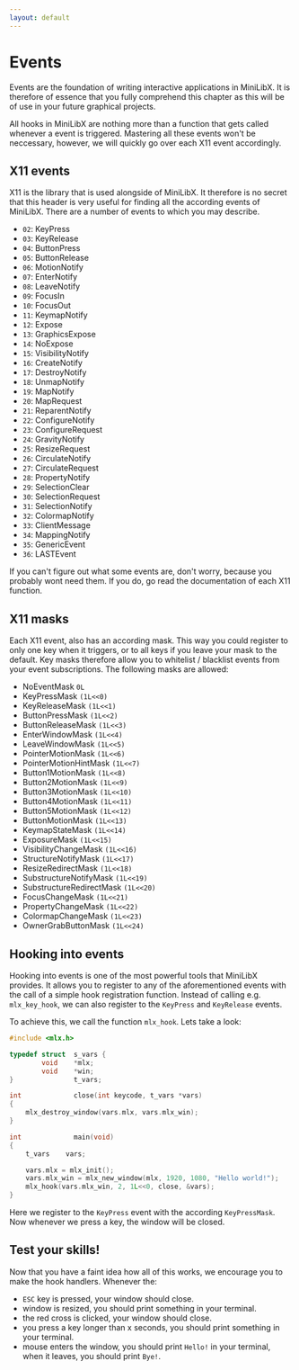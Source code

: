 ```yaml
---
layout: default
---
```


# Events

Events are the foundation of writing interactive applications in MiniLibX. It is
therefore of essence that you fully comprehend this chapter as this will be of
use in your future graphical projects.

All hooks in MiniLibX are nothing more than a function that gets called whenever
a event is triggered. Mastering all these events won't be neccessary, however,
we will quickly go over each X11 event accordingly.

## X11 events

X11 is the library that is used alongside of MiniLibX. It therefore is no secret
that this header is very useful for finding all the according events of
MiniLibX. There are a number of events to which you may describe.

- `02`: KeyPress
- `03`: KeyRelease
- `04`: ButtonPress
- `05`: ButtonRelease
- `06`: MotionNotify
- `07`: EnterNotify
- `08`: LeaveNotify
- `09`: FocusIn
- `10`: FocusOut
- `11`: KeymapNotify
- `12`: Expose
- `13`: GraphicsExpose
- `14`: NoExpose
- `15`: VisibilityNotify
- `16`: CreateNotify
- `17`: DestroyNotify
- `18`: UnmapNotify
- `19`: MapNotify
- `20`: MapRequest
- `21`: ReparentNotify
- `22`: ConfigureNotify
- `23`: ConfigureRequest
- `24`: GravityNotify
- `25`: ResizeRequest
- `26`: CirculateNotify
- `27`: CirculateRequest
- `28`: PropertyNotify
- `29`: SelectionClear
- `30`: SelectionRequest
- `31`: SelectionNotify
- `32`: ColormapNotify
- `33`: ClientMessage
- `34`: MappingNotify
- `35`: GenericEvent
- `36`: LASTEvent

If you can't figure out what some events are, don't worry, because you probably
wont need them. If you do, go read the documentation of each X11 function.

## X11 masks

Each X11 event, also has an according mask. This way you could register to only
one key when it triggers, or to all keys if you leave your mask to the default.
Key masks therefore allow you to whitelist / blacklist events from your event
subscriptions. The following masks are allowed:

- NoEventMask `0L`
- KeyPressMask `(1L<<0)`  
- KeyReleaseMask `(1L<<1)`  
- ButtonPressMask `(1L<<2)`  
- ButtonReleaseMask `(1L<<3)`  
- EnterWindowMask `(1L<<4)`  
- LeaveWindowMask `(1L<<5)`  
- PointerMotionMask `(1L<<6)`  
- PointerMotionHintMask `(1L<<7)`  
- Button1MotionMask `(1L<<8)`  
- Button2MotionMask `(1L<<9)`  
- Button3MotionMask `(1L<<10)` 
- Button4MotionMask `(1L<<11)` 
- Button5MotionMask `(1L<<12)` 
- ButtonMotionMask `(1L<<13)` 
- KeymapStateMask `(1L<<14)`
- ExposureMask `(1L<<15)` 
- VisibilityChangeMask `(1L<<16)` 
- StructureNotifyMask `(1L<<17)` 
- ResizeRedirectMask `(1L<<18)` 
- SubstructureNotifyMask `(1L<<19)` 
- SubstructureRedirectMask `(1L<<20)` 
- FocusChangeMask `(1L<<21)` 
- PropertyChangeMask `(1L<<22)` 
- ColormapChangeMask `(1L<<23)` 
- OwnerGrabButtonMask `(1L<<24)` 

## Hooking into events

Hooking into events is one of the most powerful tools that MiniLibX provides. It
allows you to register to any of the aforementioned events with the call of a
simple hook registration function. Instead of calling e.g. `mlx_key_hook`, we
can also register to the `KeyPress` and `KeyRelease` events. 

To achieve this, we call the function `mlx_hook`. Lets take a look:

```c
#include <mlx.h>

typedef struct  s_vars {
        void    *mlx;
        void    *win;
}               t_vars;

int             close(int keycode, t_vars *vars)
{
    mlx_destroy_window(vars.mlx, vars.mlx_win);
}

int             main(void)
{
    t_vars    vars;

    vars.mlx = mlx_init();
    vars.mlx_win = mlx_new_window(mlx, 1920, 1080, "Hello world!");
    mlx_hook(vars.mlx_win, 2, 1L<<0, close, &vars);
} 
```

Here we register to the `KeyPress` event with the according `KeyPressMask`. Now
whenever we press a key, the window will be closed.

## Test your skills!

Now that you have a faint idea how all of this works, we encourage you to make
the hook handlers. Whenever the:
- `ESC` key is pressed, your window should close.
- window is resized, you should print something in your terminal.
- the red cross is clicked, your window should close.
- you press a key longer than x seconds, you should print something in your
terminal.
- mouse enters the window, you should print `Hello!` in your terminal, when it
leaves, you should print `Bye!`.
